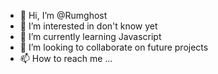 - 👋 Hi, I’m @Rumghost
- 👀 I’m interested in don't know yet
- 🌱 I’m currently learning Javascript
- 💞️ I’m looking to collaborate on future projects
- 📫 How to reach me ...

<!---
Rumghost/Rumghost is a ✨ special ✨ repository because its `README.md` (this file) appears on your GitHub profile.
You can click the Preview link to take a look at your changes.
--->
